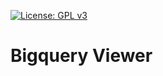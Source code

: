[![License: GPL v3](https://img.shields.io/badge/License-GPLv3-blue.svg)](https://www.gnu.org/licenses/gpl-3.0) 
# Bigquery Viewer
